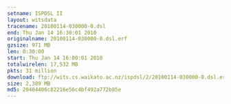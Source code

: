```yaml
---
setname: ISPDSL II
layout: witsdata
tracename: 20100114-030000-0.dsl
end: Thu Jan 14 16:30:01 2010
originalname: 20100114-030000-0.dsl.erf
gzsize: 971 MB
len: 0:30:00
start: Thu Jan 14 16:00:01 2010
totalwirelen: 17,532 MB
pkts: 31 million
download: ftp://wits.cs.waikato.ac.nz/ispdsl/2/20100114-030000-0.dsl.erf.gz
size: 2,389 MB
md5: 20404406c82216e56c4bf492a772b85e
---
```

